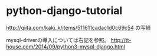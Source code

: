 python-django-tutorial
======================

http://qiita.com/kaki_k/items/511611cadac1d0c69c54 の写経

mysql-driverの導入については右記を参照。
http://tt-house.com/2014/09/python3-mysql-django.html
